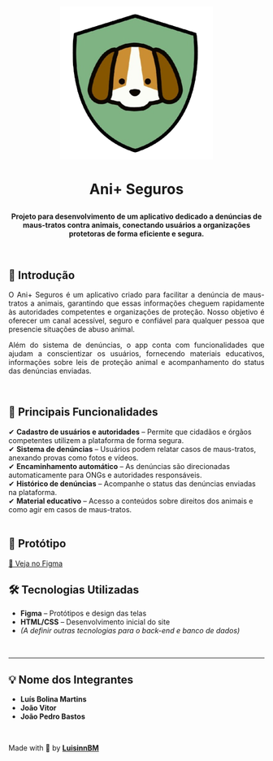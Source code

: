 <div align="center">
  <img src="src/images/Logo.png" alt="Logo Ani+ Seguros" width="300">
</div>

  
</p>

# <p align="center">Ani+ Seguros</p>

<p align="center"><strong>Projeto para desenvolvimento de um aplicativo dedicado a denúncias de maus-tratos contra animais, conectando usuários a organizações protetoras de forma eficiente e segura.</strong></p>
<br>

## 📖 Introdução

<p align="justify">
  O Ani+ Seguros é um aplicativo criado para facilitar a denúncia de maus-tratos a animais, garantindo que essas informações cheguem rapidamente às autoridades competentes e organizações de proteção. Nosso objetivo é oferecer um canal acessível, seguro e confiável para qualquer pessoa que presencie situações de abuso animal.
</p>
<p align="justify">
  Além do sistema de denúncias, o app conta com funcionalidades que ajudam a conscientizar os usuários, fornecendo materiais educativos, informações sobre leis de proteção animal e acompanhamento do status das denúncias enviadas.
</p>
<br>

## 📌 Principais Funcionalidades

✔ **Cadastro de usuários e autoridades** – Permite que cidadãos e órgãos competentes utilizem a plataforma de forma segura.  
✔ **Sistema de denúncias** – Usuários podem relatar casos de maus-tratos, anexando provas como fotos e vídeos.  
✔ **Encaminhamento automático** – As denúncias são direcionadas automaticamente para ONGs e autoridades responsáveis.  
✔ **Histórico de denúncias** – Acompanhe o status das denúncias enviadas na plataforma.  
✔ **Material educativo** – Acesso a conteúdos sobre direitos dos animais e como agir em casos de maus-tratos.  
<br>

## 🎨 Protótipo

[🔗 Veja no Figma](https://www.figma.com/design/xcWZ9gXfMdnhKTYcsMzMXN/Projeto-Ani%2B-Seguros?node-id=0-1&p=f&t=yo7i2K7jSR1Rngj3-0)
<br>

## 🛠️ Tecnologias Utilizadas

- **Figma** – Protótipos e design das telas  
- **HTML/CSS** – Desenvolvimento inicial do site  
- *(A definir outras tecnologias para o back-end e banco de dados)*  
<br>

---

## 💡 Nome dos Integrantes

- **Luís Bolina Martins**  
- **João Vitor**  
- **João Pedro Bastos**  
<br>

Made with 🤍 by **[LuisinnBM](https://github.com/LuisinnBM)**
